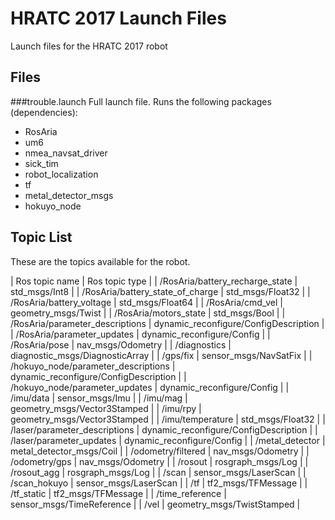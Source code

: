 # HRATC 2017 Launch Files

Launch files for the HRATC 2017 robot

## Files
###trouble.launch
Full launch file. Runs the following packages (dependencies):
* RosAria
* um6
* nmea_navsat_driver
* sick_tim
* robot_localization
* tf
* metal_detector_msgs
* hokuyo_node


## Topic List

These are the topics available for the robot.

| Ros topic name                      | Ros topic type                        |
| /RosAria/battery_recharge_state     | std_msgs/Int8                         |
| /RosAria/battery_state_of_charge    | std_msgs/Float32                      |
| /RosAria/battery_voltage            | std_msgs/Float64                      |
| /RosAria/cmd_vel                    | geometry_msgs/Twist                   |
| /RosAria/motors_state               | std_msgs/Bool                         |
| /RosAria/parameter_descriptions     | dynamic_reconfigure/ConfigDescription |
| /RosAria/parameter_updates          | dynamic_reconfigure/Config            |
| /RosAria/pose                       | nav_msgs/Odometry                     |
| /diagnostics                        | diagnostic_msgs/DiagnosticArray       |
| /gps/fix                            | sensor_msgs/NavSatFix                 |
| /hokuyo_node/parameter_descriptions | dynamic_reconfigure/ConfigDescription |
| /hokuyo_node/parameter_updates      | dynamic_reconfigure/Config            |
| /imu/data                           | sensor_msgs/Imu                       |
| /imu/mag                            | geometry_msgs/Vector3Stamped          |
| /imu/rpy                            | geometry_msgs/Vector3Stamped          |
| /imu/temperature                    | std_msgs/Float32                      |
| /laser/parameter_descriptions       | dynamic_reconfigure/ConfigDescription |
| /laser/parameter_updates            | dynamic_reconfigure/Config            |
| /metal_detector                     | metal_detector_msgs/Coil              |
| /odometry/filtered                  | nav_msgs/Odometry                     |
| /odometry/gps                       | nav_msgs/Odometry                     |
| /rosout                             | rosgraph_msgs/Log                     |
| /rosout_agg                         | rosgraph_msgs/Log                     |
| /scan                               | sensor_msgs/LaserScan                 |
| /scan_hokuyo                        | sensor_msgs/LaserScan                 |
| /tf                                 | tf2_msgs/TFMessage                    |
| /tf_static                          | tf2_msgs/TFMessage                    |
| /time_reference                     | sensor_msgs/TimeReference             |
| /vel                                | geometry_msgs/TwistStamped            |
